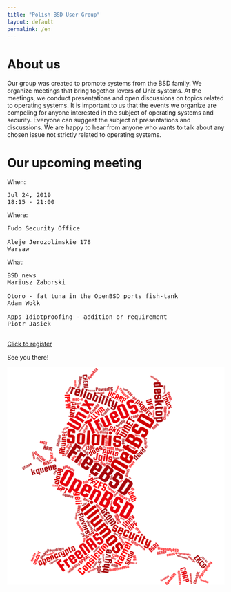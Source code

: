 ```yaml
---
title: "Polish BSD User Group"
layout: default
permalink: /en
---
```

<h1>About us</h1>
<p>Our group was created to promote systems from the BSD family. We organize meetings that bring together lovers of Unix systems. At the meetings, we conduct presentations and open discussions on topics related to operating systems. It is important to us that the events we organize are compeling for anyone interested in the subject of operating systems and security. Everyone can suggest the subject of presentations and discussions. We are happy to hear from anyone who wants to talk about any chosen issue not strictly related to operating systems.</p>

<h1>Our upcoming meeting</h1>

When:
<pre>
Jul 24, 2019
18:15 - 21:00
</pre>
Where:
<pre>
Fudo Security Office

Aleje Jerozolimskie 178
Warsaw
</pre>
What:

<pre style="white-space: pre-wrap;">
BSD news
Mariusz Zaborski

Otoro - fat tuna in the OpenBSD ports fish-tank
Adam Wołk

Apps Idiotproofing - addition or requirement
Piotr Jasiek

</pre>

<a href="/registration">Click to register</a>

See you there!

![Topics](bsd-words-cloud.png)
